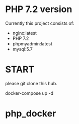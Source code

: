 # PHP 7.2 version

Currently this project consists of:

- nginx:latest
- PHP 7.2
- phpmyadmin:latest
- mysql:5.7

# START

please
git clone this hub.

docker-compose up -d

# php_docker
